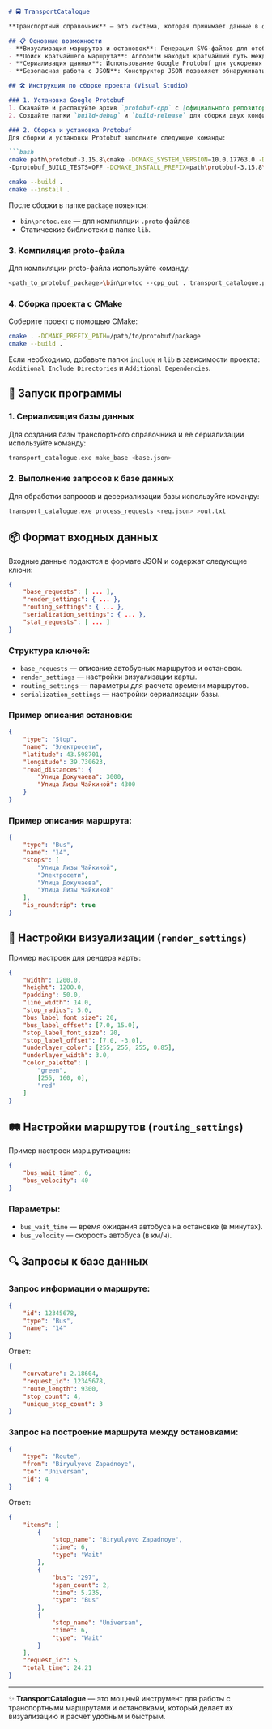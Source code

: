 ```markdown
# 🚍 TransportCatalogue

**Транспортный справочник** — это система, которая принимает данные в формате JSON, визуализирует остановки и маршруты в виде SVG-файлов, и находит кратчайшие маршруты между остановками. Для оптимизации вычислений база данных сериализуется через Google Protobuf.

## 📋 Основные возможности
- **Визуализация маршрутов и остановок**: Генерация SVG-файлов для отображения схемы маршрутов.
- **Поиск кратчайшего маршрута**: Алгоритм находит кратчайший путь между автобусными остановками.
- **Сериализация данных**: Использование Google Protobuf для ускорения операций с базой данных.
- **Безопасная работа с JSON**: Конструктор JSON позволяет обнаруживать неправильную последовательность методов на этапе компиляции.

## 🛠️ Инструкция по сборке проекта (Visual Studio)

### 1. Установка Google Protobuf
1. Скачайте и распакуйте архив `protobuf-cpp` с [официального репозитория](https://github.com/protocolbuffers/protobuf).
2. Создайте папки `build-debug` и `build-release` для сборки двух конфигураций Protobuf. Также создайте папку `package` для установки собранного пакета Protobuf.

### 2. Сборка и установка Protobuf
Для сборки и установки Protobuf выполните следующие команды:

```bash
cmake path\protobuf-3.15.8\cmake -DCMAKE_SYSTEM_VERSION=10.0.17763.0 -DCMAKE_BUILD_TYPE=Debug \ 
-Dprotobuf_BUILD_TESTS=OFF -DCMAKE_INSTALL_PREFIX=path\protobuf-3.15.8\package

cmake --build .
cmake --install .
```

После сборки в папке `package` появятся:
- `bin\protoc.exe` — для компиляции `.proto` файлов
- Статические библиотеки в папке `lib`.

### 3. Компиляция proto-файла
Для компиляции proto-файла используйте команду:

```bash
<path_to_protobuf_package>\bin\protoc --cpp_out . transport_catalogue.proto
```

### 4. Сборка проекта с CMake
Соберите проект с помощью CMake:

```bash
cmake . -DCMAKE_PREFIX_PATH=/path/to/protobuf/package
cmake --build .
```

Если необходимо, добавьте папки `include` и `lib` в зависимости проекта: `Additional Include Directories` и `Additional Dependencies`.

## 🚀 Запуск программы

### 1. Сериализация базы данных
Для создания базы транспортного справочника и её сериализации используйте команду:

```bash
transport_catalogue.exe make_base <base.json>
```

### 2. Выполнение запросов к базе данных
Для обработки запросов и десериализации базы используйте команду:

```bash
transport_catalogue.exe process_requests <req.json> >out.txt
```

## 📦 Формат входных данных

Входные данные подаются в формате JSON и содержат следующие ключи:

```json
{
    "base_requests": [ ... ],
    "render_settings": { ... },
    "routing_settings": { ... },
    "serialization_settings": { ... },
    "stat_requests": [ ... ]
}
```

### Структура ключей:
- `base_requests` — описание автобусных маршрутов и остановок.
- `render_settings` — настройки визуализации карты.
- `routing_settings` — параметры для расчета времени маршрутов.
- `serialization_settings` — настройки сериализации базы.

### Пример описания остановки:
```json
{
    "type": "Stop",
    "name": "Электросети",
    "latitude": 43.598701,
    "longitude": 39.730623,
    "road_distances": {
        "Улица Докучаева": 3000,
        "Улица Лизы Чайкиной": 4300
    }
}
```

### Пример описания маршрута:
```json
{
    "type": "Bus",
    "name": "14",
    "stops": [
        "Улица Лизы Чайкиной",
        "Электросети",
        "Улица Докучаева",
        "Улица Лизы Чайкиной"
    ],
    "is_roundtrip": true
}
```

## 🎨 Настройки визуализации (`render_settings`)
Пример настроек для рендера карты:

```json
{
    "width": 1200.0,
    "height": 1200.0,
    "padding": 50.0,
    "line_width": 14.0,
    "stop_radius": 5.0,
    "bus_label_font_size": 20,
    "bus_label_offset": [7.0, 15.0],
    "stop_label_font_size": 20,
    "stop_label_offset": [7.0, -3.0],
    "underlayer_color": [255, 255, 255, 0.85],
    "underlayer_width": 3.0,
    "color_palette": [
        "green",
        [255, 160, 0],
        "red"
    ]
}
```

## 🛤️ Настройки маршрутов (`routing_settings`)
Пример настроек маршрутизации:

```json
{
    "bus_wait_time": 6,
    "bus_velocity": 40
}
```

### Параметры:
- `bus_wait_time` — время ожидания автобуса на остановке (в минутах).
- `bus_velocity` — скорость автобуса (в км/ч).

## 🔍 Запросы к базе данных

### Запрос информации о маршруте:
```json
{
    "id": 12345678,
    "type": "Bus",
    "name": "14"
}
```
Ответ:
```json
{
    "curvature": 2.18604,
    "request_id": 12345678,
    "route_length": 9300,
    "stop_count": 4,
    "unique_stop_count": 3
}
```

### Запрос на построение маршрута между остановками:
```json
{
    "type": "Route",
    "from": "Biryulyovo Zapadnoye",
    "to": "Universam",
    "id": 4
}
```
Ответ:
```json
{
    "items": [
        {
            "stop_name": "Biryulyovo Zapadnoye",
            "time": 6,
            "type": "Wait"
        },
        {
            "bus": "297",
            "span_count": 2,
            "time": 5.235,
            "type": "Bus"
        },
        {
            "stop_name": "Universam",
            "time": 6,
            "type": "Wait"
        }
    ],
    "request_id": 5,
    "total_time": 24.21
}
```

---

✨ **TransportCatalogue** — это мощный инструмент для работы с транспортными маршрутами и остановками, который делает их визуализацию и расчёт удобным и быстрым.
```
